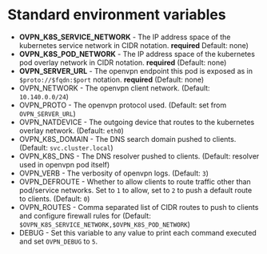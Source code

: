 # Standard environment variables

* **OVPN_K8S_SERVICE_NETWORK** - The IP address space of the kubernetes service network in CIDR notation. **required** Default: none)
* **OVPN_K8S_POD_NETWORK** - The IP address space of the kubernetes pod overlay network in CIDR notation. **required** (Default: none)
* **OVPN_SERVER_URL** - The openvpn endpoint this pod is exposed as in `$proto://$fqdn:$port` notation. **required** (Default: none)
* OVPN_NETWORK - The openvpn client network. (Default: `10.140.0.0/24`)
* OVPN_PROTO - The openvpn protocol used. (Default: set from `OVPN_SERVER_URL`)
* OVPN_NATDEVICE - The outgoing device that routes to the kubernetes overlay network. (Default: `eth0`)
* OVPN_K8S_DOMAIN - The DNS search domain pushed to clients. (Default: `svc.cluster.local`)
* OVPN_K8S_DNS - The DNS resolver pushed to clients. (Default: resolver used in openvpn pod itself)
* OVPN_VERB - The verbosity of openvpn logs. (Default: `3`)
* OVPN_DEFROUTE - Whether to allow clients to route traffic other than pod/service networks. Set to `1` to allow, set to `2` to push a default route to clients. (Default: `0`)
* OVPN_ROUTES - Comma separated list of CIDR routes to push to clients and configure firewall rules for (Default: `$OVPN_K8S_SERVICE_NETWORK,$OVPN_K8S_POD_NETWORK`)
* DEBUG - Set this variable to any value to print each command executed and set `OVPN_DEBUG` to `5`.

